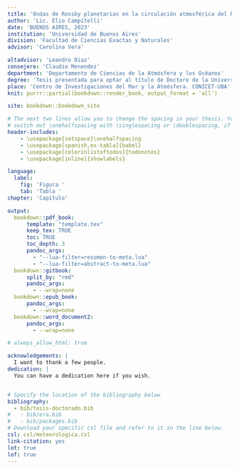 ```yaml
---
title: 'Ondas de Rossby planetarias en la circulación atmosférica del hemisferio sur y su influencia en Sudamérica'
author: 'Lic. Elio Campitelli'
date: 'BUENOS AIRES, 2023'
institution: 'Universidad de Buenos Aires'
division: 'Facultad de Ciencias Exactas y Naturales'
advisor: 'Carolina Vera'

altadvisor: 'Leandro Diaz'
consejere: 'Claudio Menendez'
department: 'Departamento de Ciencias de la Atmósfera y los Océanos'
degree: 'Tesis presentada para optar al título de Doctore de la Universidad de Buenos Aires en el Área de Ciencias de la Atmósfera y los Océanos'
place: 'Centro de Investigaciones del Mar y la Atmósfera. CONICET-UBA'
knit: purrr::partial(bookdown::render_book, output_format = 'all')

site: bookdown::bookdown_site

# The next two lines allow you to change the spacing in your thesis. You can 
# switch out \onehalfspacing with \singlespacing or \doublespacing, if desired.
header-includes:
    - \usepackage{setspace}\onehalfspacing
    - \usepackage[spanish,es-tabla]{babel}
    - \usepackage[colorinlistoftodos]{todonotes}
    - \usepackage[inline]{showlabels}

language:
  label:
    fig: 'Figura '
    tab: 'Tabla '
chapter: 'Capítulo'

output:
  bookdown::pdf_book:
      template: "template.tex"
      keep_tex: TRUE
      toc: TRUE
      toc_depth: 3
      pandoc_args:
        - "--lua-filter=resumen-to-meta.lua"
        - "--lua-filter=abstract-to-meta.lua"
  bookdown::gitbook:
      split_by: "rmd"
      pandoc_args:
        - --wrap=none
  bookdown::epub_book: 
      pandoc_args:
        - --wrap=none  
  bookdown::word_document2: 
      pandoc_args:
        - --wrap=none  

# always_allow_html: true

acknowledgements: |
  I want to thank a few people.
dedication: |
  You can have a dedication here if you wish. 


# Specify the location of the bibliography below
bibliography:
  - bib/tesis-doctorado.bib
#   - bib/era.bib
#   - bib/packages.bib
# Download your specific csl file and refer to it in the line below.
csl: csl/meteorologica.csl
link-citation: yes
lot: true
lof: true
---
```


<!-- Required to number equations in HTML files -->
<script type="text/x-mathjax-config">
MathJax.Hub.Config({
  TeX: { equationNumbers: { autoNumber: "AMS" } }
});
</script>

